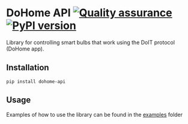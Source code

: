 # DoHome API [![Quality assurance](https://github.com/mishamyrt/dohome_api/actions/workflows/qa.yaml/badge.svg)](https://github.com/mishamyrt/dohome_api/actions/workflows/qa.yaml) [![PyPI version](https://badge.fury.io/py/dohome-api.svg)](https://pypi.org/project/dohome-api/)

Library for controlling smart bulbs that work using the DoIT protocol (DoHome app).

## Installation

```
pip install dohome-api
```

## Usage

Examples of how to use the library can be found in the [examples](./examples/) folder